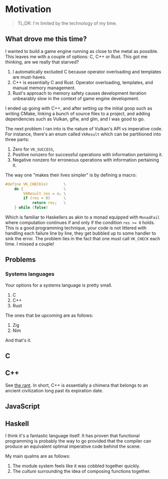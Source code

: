 # Motivation

> TL;DR: I'm limited by the technology of my time.

## What drove me this time?

I wanted to build a game engine running as close to the metal as possible. This leaves me with a couple of options: C, C++ or Rust. This got me thinking, are we really that starved?

1. I automatically excluded C because operator overloading and templates are must-haves.
2. C++ is essentially C and Rust. Operator overloading, templates, and manual memory management.
3. Rust's approach to memory safety causes development iteration unbearably slow in the context of game engine development.

I ended up going with C++, and after setting up the initial goop such as writing CMake, linking a bunch of source files to a project, and adding dependencies such as Vulkan, glfw, and glm, and I was good to go.

The next problem I ran into is the nature of Vulkan's API vs imperative code. For instance, there's an enum called `VkResult` which can be partitioned into three parts:

1. Zero for `VK_SUCCESS`,
2. Positive nonzero for successful operations with information pertaining it.
3. Negative nonzero for erroneous operations with information pertaining it.

The way one "makes their lives simpler" is by defining a macro:

```c
#define VK_CHECK(e)       \
    do {                  \
        VkResult res = e; \
        if (res < 0)      \
            return res;   \
    } while (false)
```

Which is familiar to Haskellers as akin to a monad equipped with `MonadFail` where computation continues if and only if the condition `res >= 0` holds. This is a good programming technique, your code is not littered with handling each failure line by line, they get bubbled up to some handler to sink the error. The problem lies in the fact that one must call `VK_CHECK` each time. I missed a couple!

## Problems

### Systems languages

Your options for a systems language is pretty small.

1. C
2. C++
3. Rust

The ones that be upcoming are as follows:

1. Zig
2. Nim

And that's it.

## C

## C++

See [the rant](./the_rant.md). In short, C++ is essentially a chimera that belongs to an ancient civilization long past its expiration date.

## JavaScript



## Haskell

I think it's a fantastic language itself. It has proven that functional programming is probably the way to go provided that the compiler can produce an equivalent optimal imperative code behind the scene.

My main qualms are as follows:

1. The module system feels like it was cobbled together quickly.
2. The _culture_ surrounding the idea of composing functions together.
